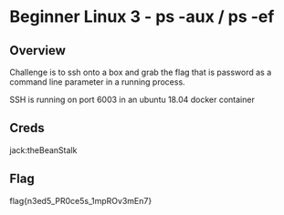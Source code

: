 # Beginner Linux 3 - ps -aux / ps -ef

## Overview 

Challenge is to ssh onto a box and grab the flag that is password as a command line parameter in a running process. 

SSH is running on port 6003 in an ubuntu 18.04 docker container

## Creds

jack:theBeanStalk

## Flag

flag{n3ed5_PR0ce5s_1mpROv3mEn7}
